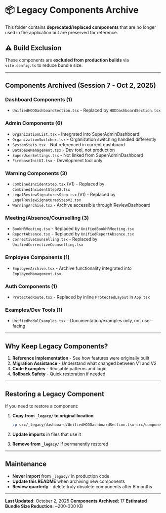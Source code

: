 # 📦 Legacy Components Archive

This folder contains **deprecated/replaced components** that are no longer used in the application but are preserved for reference.

## ⚠️ Build Exclusion

These components are **excluded from production builds** via `vite.config.ts` to reduce bundle size.

---

## Components Archived (Session 7 - Oct 2, 2025)

### **Dashboard Components** (1)
- `UnifiedHODDashboardSection.tsx` - Replaced by `HODDashboardSection.tsx`

### **Admin Components** (6)
- `OrganizationList.tsx` - Integrated into SuperAdminDashboard
- `OrganizationSwitcher.tsx` - Organization switching handled differently
- `SystemStats.tsx` - Not referenced in current dashboard
- `DatabaseManagement.tsx` - Dev tool, not production
- `SuperUserSettings.tsx` - Not linked from SuperAdminDashboard
- `FirebaseInitUI.tsx` - Development tool only

### **Warning Components** (3)
- `CombinedIncidentStep.tsx` (V1) - Replaced by `CombinedIncidentStepV2.tsx`
- `LegalReviewSignaturesStep.tsx` (V1) - Replaced by `LegalReviewSignaturesStepV2.tsx`
- `WarningArchive.tsx` - Archive accessible through ReviewDashboard

### **Meeting/Absence/Counselling** (3)
- `BookHRMeeting.tsx` - Replaced by `UnifiedBookHRMeeting.tsx`
- `ReportAbsence.tsx` - Replaced by `UnifiedReportAbsence.tsx`
- `CorrectiveCounselling.tsx` - Replaced by `UnifiedCorrectiveCounselling.tsx`

### **Employee Components** (1)
- `EmployeeArchive.tsx` - Archive functionality integrated into `EmployeeManagement.tsx`

### **Auth Components** (1)
- `ProtectedRoute.tsx` - Replaced by inline `ProtectedLayout` in `App.tsx`

### **Examples/Dev Tools** (1)
- `UnifiedModalExamples.tsx` - Documentation/examples only, not user-facing

---

## Why Keep Legacy Components?

1. **Reference Implementation** - See how features were originally built
2. **Migration Assistance** - Understand what changed between V1 and V2
3. **Code Examples** - Reusable patterns and logic
4. **Rollback Safety** - Quick restoration if needed

---

## Restoring a Legacy Component

If you need to restore a component:

1. **Copy from `_legacy/` to original location**
   ```bash
   cp src/_legacy/dashboard/UnifiedHODDashboardSection.tsx src/components/dashboard/
   ```

2. **Update imports** in files that use it

3. **Remove from `_legacy/`** if permanently restored

---

## Maintenance

- **Never import** from `_legacy/` in production code
- **Update this README** when archiving new components
- **Review quarterly** - delete truly obsolete components after 6 months

---

**Last Updated:** October 2, 2025
**Components Archived:** 17
**Estimated Bundle Size Reduction:** ~200-300 KB
